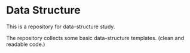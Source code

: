# Data Structure
This is a repository for data-structure study.

The repository collects some basic data-structure templates. (clean and readable code.)
